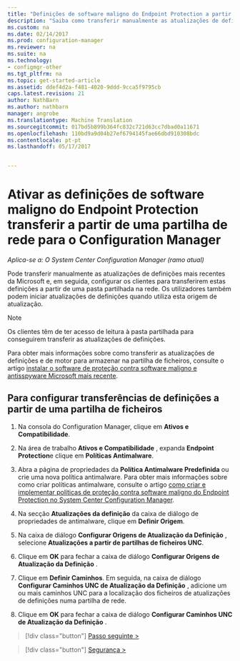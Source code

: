 ```yaml
---
title: "Definições de software maligno do Endpoint Protection a partir de partilha de rede | Documentos do Microsoft"
description: "Saiba como transferir manualmente as atualizações de definições mais recentes da Microsoft e, em seguida, configure clientes para transferir estas definições."
ms.custom: na
ms.date: 02/14/2017
ms.prod: configuration-manager
ms.reviewer: na
ms.suite: na
ms.technology:
- configmgr-other
ms.tgt_pltfrm: na
ms.topic: get-started-article
ms.assetid: ddef4d2a-f481-4020-9ddd-9cca5f9795cb
caps.latest.revision: 21
author: NathBarn
ms.author: nathbarn
manager: angrobe
ms.translationtype: Machine Translation
ms.sourcegitcommit: 017bd5b899b364fc832c721d63cc7dbad0a11671
ms.openlocfilehash: 110bd9a9d04b27ef6794145fae66dbd910308bdc
ms.contentlocale: pt-pt
ms.lasthandoff: 05/17/2017


---
```


# <a name="enable-endpoint-protection-malware-definitions-to-download-from-a-network-share-for-configuration-manager"></a>Ativar as definições de software maligno do Endpoint Protection transferir a partir de uma partilha de rede para o Configuration Manager

*Aplica-se a: O System Center Configuration Manager (ramo atual)*

 Pode transferir manualmente as atualizações de definições mais recentes da Microsoft e, em seguida, configurar os clientes para transferirem estas definições a partir de uma pasta partilhada na rede. Os utilizadores também podem iniciar atualizações de definições quando utiliza esta origem de atualização.

> [!NOTE]
>  Os clientes têm de ter acesso de leitura à pasta partilhada para conseguirem transferir as atualizações de definições.

 Para obter mais informações sobre como transferir as atualizações de definições e de motor para armazenar na partilha de ficheiros, consulte o artigo [instalar o software de proteção contra software maligno e antisspyware Microsoft mais recente](http://www.microsoft.com/security/portal/Definitions/HowToForeFront.aspx).

## <a name="to-configure-definition-downloads-from-a-file-share"></a>Para configurar transferências de definições a partir de uma partilha de ficheiros

1.  Na consola do Configuration Manager, clique em **Ativos e Compatibilidade**.

2.  Na área de trabalho **Ativos e Compatibilidade** , expanda **Endpoint Protection**e clique em **Políticas Antimalware**.

3.  Abra a página de propriedades da **Política Antimalware Predefinida** ou crie uma nova política antimalware. Para obter mais informações sobre como criar políticas antimalware, consulte o artigo [como criar e implementar políticas de proteção contra software maligno do Endpoint Protection no System Center Configuration Manager](endpoint-antimalware-policies.md).

4.  Na secção **Atualizações da definição** da caixa de diálogo de propriedades de antimalware, clique em **Definir Origem**.

5.  Na caixa de diálogo **Configurar Origens de Atualização da Definição** , selecione **Atualizações a partir de partilhas de ficheiros UNC**.

6.  Clique em **OK** para fechar a caixa de diálogo **Configurar Origens de Atualização da Definição** .

7.  Clique em **Definir Caminhos**. Em seguida, na caixa de diálogo **Configurar Caminhos UNC de Atualização da Definição** , adicione um ou mais caminhos UNC para a localização dos ficheiros de atualizações de definições numa partilha de rede.

8.  Clique em **OK** para fechar a caixa de diálogo **Configurar Caminhos UNC de Atualização da Definição** .


> [!div class="button"]
[Passo seguinte >](endpoint-antimalware-policies.md)

> [!div class="button"]
[Segurança >](endpoint-configure-alerts.md)

